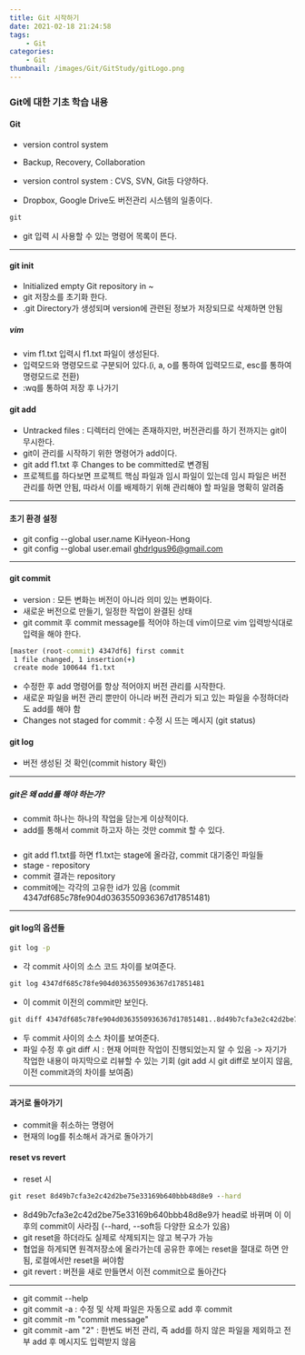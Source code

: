 ```yaml
---
title: Git 시작하기
date: 2021-02-18 21:24:58
tags:
    - Git
categories:
    - Git
thumbnail: /images/Git/GitStudy/gitLogo.png
---
```


### Git에 대한 기초 학습 내용

#### Git
- version control system
- Backup, Recovery, Collaboration

- version control system : CVS, SVN, Git등 다양하다.
- Dropbox, Google Drive도 버전관리 시스템의 일종이다.


``` cmd
git
```
- git 입력 시 사용할 수 있는 명령어 목록이 뜬다.


---------------------------------------

#### git init
- Initialized empty Git repository in ~
- git 저장소를 초기화 한다.
- .git Directory가 생성되며 version에 관련된 정보가 저장되므로 삭제하면 안됨

##### vim
- vim f1.txt 입력시 f1.txt 파일이 생성된다.
- 입력모드와 명령모드로 구분되어 있다.(i, a, o를 통하여 입력모드로, esc를 통하여 명령모드로 전환)
- :wq를 통하여 저장 후 나가기

#### git add
- Untracked files : 디렉터리 안에는 존재하지만, 버전관리를 하기 전까지는 git이 무시한다.
-  git이 관리를 시작하기 위한 명령어가 add이다.
- git add f1.txt 후 Changes to be committed로 변경됨
- 프로젝트를 하다보면 프로젝트 핵심 파일과 임시 파일이 있는데 임시 파일은 버전 관리를 하면 안됨, 따라서 이를 배제하기 위해 관리해야 할 파일을 명확히 알려줌

---------------------------------------
#### 초기 환경 설정
- git config --global user.name KiHyeon-Hong
- git config --global user.email ghdrlgus96@gmail.com

---------------------------------------

#### git commit
- version : 모든 변화는 버전이 아니라 의미 있는 변화이다.
- 새로운 버전으로 만들기, 일정한 작업이 완결된 상태
- git commit 후 commit message를 적어야 하는데 vim이므로 vim 입력방식대로 입력을 해야 한다.

``` cmd
[master (root-commit) 4347df6] first commit
 1 file changed, 1 insertion(+)
 create mode 100644 f1.txt
```
- 수정한 후 add 명령어를 항상 적어야지 버전 관리를 시작한다.
- 새로운 파일을 버전 관리 뿐만이 아니라 버전 관리가 되고 있는 파일을 수정하더라도 add를 해야 함
- Changes not staged for commit : 수정 시 뜨는 메시지 (git status)


#### git log
- 버전 생성된 것 확인(commit history 확인)

---------------------------------------
##### git은 왜 add를 해야 하는가?
- commit 하나는 하나의 작업을 담는게 이상적이다.
- add를 통해서 commit 하고자 하는 것만 commit 할 수 있다.


##### <stage area>
- git add f1.txt를 하면 f1.txt는 stage에 올라감, commit 대기중인 파일들
- stage - repository
- commit 결과는 repository
- commit에는 각각의 고유한 id가 있음 (commit 4347df685c78fe904d0363550936367d17851481)

---------------------------------------

#### git log의 옵션들

``` cmd
git log -p
```
- 각 commit 사이의 소스 코드 차이를 보여준다.


``` cmd
git log 4347df685c78fe904d0363550936367d17851481
```
- 이 commit 이전의 commit만 보인다.


``` cmd
git diff 4347df685c78fe904d0363550936367d17851481..8d49b7cfa3e2c42d2be75e33169b640bbb48d8e9
```
- 두 commit 사이의 소스 차이를 보여준다.
- 파일 수정 후 git diff 시 : 현재 어떠한 작업이 진행되었는지 알 수 있음 -> 자기가 작업한 내용이 마지막으로 리뷰할 수 있는 기회 (git add 시 git diff로 보이지 않음, 이전 commit과의 차이를 보여줌)

---------------------------------------

#### 과거로 돌아가기
- commit을 취소하는 명령어
- 현재의 log를 취소해서 과거로 돌아가기


#### reset vs revert
- reset 시

``` cmd
git reset 8d49b7cfa3e2c42d2be75e33169b640bbb48d8e9 --hard
```
- 8d49b7cfa3e2c42d2be75e33169b640bbb48d8e9가 head로 바뀌며 이 이후의 commit이 사라짐 (--hard, --soft등 다양한 요소가 있음)
- git reset을 하더라도 실제로 삭제되지는 않고 복구가 가능
- 협업을 하게되면 원격저장소에 올라가는데 공유한 후에는 reset을 절대로 하면 안됨, 로컬에서만 reset을 써야함
- git revert : 버전을 새로 만들면서 이전 commit으로 돌아간다


---------------------------------------

- git commit --help
- git commit -a : 수정 및 삭제 파일은 자동으로 add 후 commit
- git commit -m "commit message"
- git commit -am "2" : 한번도 버전 관리, 즉 add를 하지 않은 파일을 제외하고 전부 add 후 메시지도 입력받지 않음